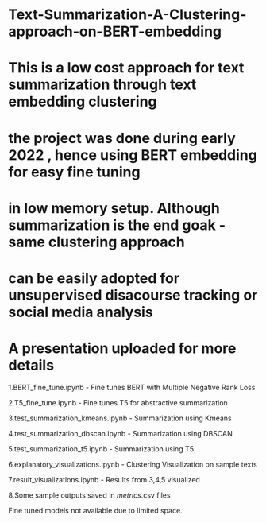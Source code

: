 # Text-Summarization-A-Clustering-approach-on-BERT-embedding
# This is a low cost approach for text summarization through text embedding clustering
# the project was done during early 2022 , hence using BERT embedding for easy fine tuning
# in low memory setup. Although summarization is the end goak - same clustering approach 
# can be easily adopted for unsupervised disacourse tracking or social media analysis
# A presentation uploaded for more details

1.BERT_fine_tune.ipynb - Fine tunes BERT with Multiple Negative Rank Loss

2.T5_fine_tune.ipynb - Fine tunes T5 for abstractive summarization

3.test_summarization_kmeans.ipynb - Summarization using Kmeans

4.test_summarization_dbscan.ipynb - Summarization using DBSCAN

5.test_summarization_t5.ipynb - Summarization using T5

6.explanatory_visualizations.ipynb - Clustering Visualization on sample texts

7.result_visualizations.ipynb - Results from 3,4,5 visualized

8.Some sample outputs saved in *metrics*.csv files

Fine tuned models not available due to limited space.
